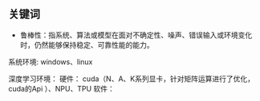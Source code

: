 ## 关键词
- 鲁棒性：指系统、算法或模型在面对不确定性、噪声、错误输入或环境变化时，仍然能够保持稳定、可靠性能的能力。

系统环境: windows、linux

深度学习环境：
硬件： cuda（N、A、K系列显卡，针对矩阵运算进行了优化，cuda的Api ）、NPU、TPU
软件： 